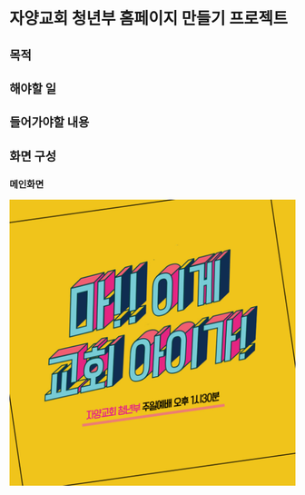 # 자양교회 청년부 홈페이지 만들기 프로젝트

## 목적

## 해야할 일

## 들어가야할 내용

## 화면 구성
### 메인화면
![](src/img/메인PC이미지목업.jpeg)
